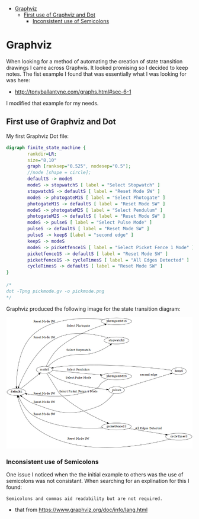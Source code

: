 -   [Graphviz](#graphviz)
    -   [First use of Graphviz and Dot](#first-use-of-graphviz-and-dot)
        -   [Inconsistent use of Semicolons](#inconsistent-use-of-semicolons)

Graphviz
========

When looking for a method of automating the creation of state transition drawings I came across Graphvis. It looked promising so I decided to keep notes. The fist example I found that was essentially what I was looking for was here:

-   <http://tonyballantyne.com/graphs.html#sec-6-1>

I modified that example for my needs.

First use of Graphviz and Dot
-----------------------------

My first Graphviz Dot file:

``` dot
digraph finite_state_machine {
        rankdir=LR;
        size="8,10"
        graph [ranksep="0.525", nodesep="0.5"];
        //node [shape = circle];
        defaultS -> modeS 
        modeS -> stopwatchS [ label = "Select Stopwatch" ]
        stopwatchS -> defaultS [ label = "Reset Mode SW" ]
        modeS -> photogateM1S [ label = "Select Photogate" ]
        photogateM1S -> defaultS [ label = "Reset Mode SW" ]
        modeS -> photogateM2S [ label = "Select Pendulum" ]
        photogateM2S -> defaultS [ label = "Reset Mode SW" ]
        modeS -> pulseS [ label = "Select Pulse Mode" ]
        pulseS -> defaultS [ label = "Reset Mode SW" ]
        pulseS -> keepS [label = "second edge" ]
        keepS -> modeS
        modeS -> picketfence1S [ label = "Select Picket Fence 1 Mode" ]
        picketfence1S -> defaultS [ label = "Reset Mode SW" ]
        picketfence1S -> cycleTimesS [ label = "All Edges Detected" ]
        cycleTimesS -> defaultS [ label = "Reset Mode SW" ]
}

/*
dot -Tpng pickmode.gv -o pickmode.png
*/
```

Graphviz produced the following image for the state transition diagram:

![](pickmode.png)

### Inconsistent use of Semicolons

One issue I noticed when the the initial example to others was the use of semicolons was not consistant. When searching for an explination for this I found:

    Semicolons and commas aid readability but are not required.

-   that from <https://www.graphviz.org/doc/info/lang.html>

<!---
use 
  pandoc -s --toc --toc-depth=5 -t html5 -c ../../pandocbd.css graphviz.md -o graphviz.html
  pandoc -t markdown_github -s --toc --toc-depth=5 -o readme.md graphviz.md
-->

